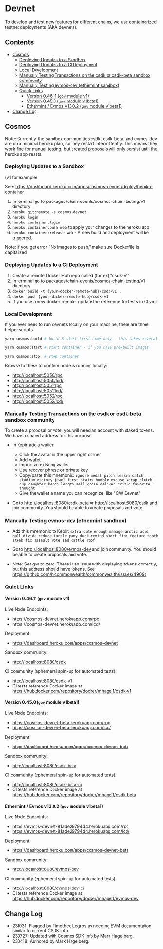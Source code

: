 # Devnet

To develop and test new features for different chains, we use containerized testnet deployments (AKA devnets).

## Contents

- [Cosmos](#cosmos)
  * [Deploying Updates to a Sandbox](#deploying-updates-to-a-sandbox)
  * [Deploying Updates to a CI Deployment](#deploying-updates-to-a-ci-deployment)
  * [Local Development](#local-development)
  * [Manually Testing Transactions on the csdk or csdk-beta sandbox community](#manually-testing-transactions-on-the-csdk-or-csdk-beta-sandbox-community)
  * [Manually Testing evmos-dev (ethermint sandbox)](#manually-testing-evmos-dev-ethermint-sandbox)
  * [Quick Links](#quick-links)
    + [Version 0.46.11 (`gov` module v1)](#version-04611-gov-module-v1)
    + [Version 0.45.0 (`gov` module v1beta1)](#version-0450-gov-module-v1beta1)
    + [Ethermint / Evmos v13.0.2 (`gov` module v1beta1)](#ethermint--evmos-v1302-gov-module-v1beta1)
- [Change Log](#change-log)

## Cosmos

Note: Currently, the sandbox communities csdk, csdk-beta, and evmos-dev are on a minimal heroku plan, so they restart intermittently. This means they work fine for manual testing, but created proposals will only persist until the heroku app resets.

### Deploying Updates to a Sandbox

(v1 for example)

See: <https://dashboard.heroku.com/apps/cosmos-devnet/deploy/heroku-container>

1. In terminal go to packages/chain-events/cosmos-chain-testing/v1 directory
2. `heroku git:remote -a cosmos-devnet`
3. `heroku login`
4. `heroku container:login`
5. `heroku container:push web` to apply your changes to the heroku app
6. `heroku container:release web` - A new build and deployment will be triggered.

Note: If you get error "No images to push," make sure Dockerfile is capitalized

### Deploying Updates to a CI Deployment

1. Create a remote Docker Hub repo called (for ex) "csdk-v1"
2. In terminal go to packages/chain-events/cosmos-chain-testing/v1 directory
3. `docker build -t {your-docker-remote-hub}/csdk-v1 .`
4. `docker push {your-docker-remote-hub}/csdk-v1`
5. If you use a new docker remote, update the reference for tests in CI.yml

### Local Development

If you ever need to run devnets locally on your machine, there are three helper scripts

```bash
yarn cosmos:build # build & start first time only - this takes several minutes

yarn cosmos:start # start container - if you have pre-built images

yarn cosmos:stop  # stop container
```

Browse to these to confirm node is running locally:

* <http://localhost:5050/rpc>
* <http://localhost:5050/lcd/>
* <http://localhost:5051/rpc>
* <http://localhost:5051/lcd/>
* <http://localhost:5052/rpc>
* <http://localhost:5052/lcd/>

### Manually Testing Transactions on the csdk or csdk-beta sandbox community

To create a proposal or vote, you will need an account with staked tokens. We have a shared address for this purpose.

- In Keplr add a wallet:
  - Click the avatar in the upper right corner
  - Add wallet
  - Import an existing wallet
  - Use recover phrase or private key
  - Copy/paste this mnemonic:
        `ignore medal pitch lesson catch stadium victory jewel first stairs humble excuse scrap clutch cup daughter bench length sell goose deliver critic favorite thought`
  - Give the wallet a name you can recognize, like "CW Devnet"

- Go to <http://localhost:8080/csdk-beta> or <http://localhost:8080/csdk> and join community. You should be able to create proposals and vote.

### Manually Testing evmos-dev (ethermint sandbox)

- Add this mnemonic to Keplr:
    `extra cute enough manage arctic acid ball divide reduce turtle pony duck remind short find feature tooth steak fix assault vote sad cattle roof`

- Go to <http://localhost:8080/evmos-dev> and join community. You should be able to create proposals and vote.

- Note: Set gas to zero. There is an issue with displaying tokens correctly, but this address should have tokens. See <https://github.com/hicommonwealth/commonwealth/issues/4909s>

### Quick Links

#### Version 0.46.11 (`gov` module v1)

Live Node Endpoints:

* <https://cosmos-devnet.herokuapp.com/rpc>
* <https://cosmos-devnet.herokuapp.com/lcd/>

Deployment:

* <https://dashboard.heroku.com/apps/cosmos-devnet>

Sandbox community:

* <http://localhost:8080/csdk>

CI community (ephemeral spin-up for automated tests):

* <http://localhost:8080/csdk-v1>
* CI tests reference Docker image at <https://hub.docker.com/repository/docker/mhagel1/csdk-v1>

#### Version 0.45.0 (`gov` module v1beta1)

Live Node Endpoints:

* <https://cosmos-devnet-beta.herokuapp.com/rpc>
* <https://cosmos-devnet-beta.herokuapp.com/lcd/>

Deployment:

* <https://dashboard.heroku.com/apps/cosmos-devnet-beta>

Sandbox community:

* <http://localhost:8080/csdk-beta>

CI community (ephemeral spin-up for automated tests):

* <http://localhost:8080/csdk-beta-ci>
* CI tests reference Docker image at <https://hub.docker.com/repository/docker/mhagel1/csdk-beta>

#### Ethermint / Evmos v13.0.2 (`gov` module v1beta1)

Live Node Endpoints:

* <https://evmos-devnet-81ade29794d4.herokuapp.com/rpc>
* <https://evmos-devnet-81ade29794d4.herokuapp.com/lcd/>

Deployment:

* <https://dashboard.heroku.com/apps/cosmos-devnet-beta>

Sandbox community:

* <http://localhost:8080/evmos-dev>

CI community (ephemeral spin-up for automated tests):

* <http://localhost:8080/evmos-dev-ci>
* CI tests reference Docker image at <https://hub.docker.com/repository/docker/mhagel1/evmos-dev>

## Change Log

- 231031: Flagged by Timothee Legros as needing EVM documentation similar to current CSDK info.
- 230727: Updated with Cosmos SDK info by Mark Hagelberg.
- 230418: Authored by Mark Hagelberg.
